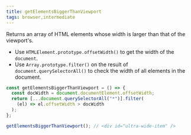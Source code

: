 ```yaml
---
title: getElementsBiggerThanViewport
tags: browser,intermediate
---
```


Returns an array of HTML elements whose width is larger than that of the viewport's.

- Use `HTMLElement.prototype.offsetWidth()` to get the width of the `document`.
- Use `Array.prototype.filter()` on the result of `document.querySelectorAll()` to check the width of all elements in the document.

```js
const getElementsBiggerThanViewport = () => {
  const docWidth = document.documentElement.offsetWidth;
  return [...document.querySelectorAll("*")].filter(
    (el) => el.offsetWidth > docWidth
  );
};
```

```js
getElementsBiggerThanViewport(); // <div id="ultra-wide-item" />
```
